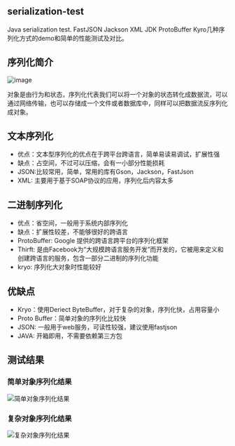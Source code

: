 ## serialization-test
Java serialization test. FastJSON Jackson XML JDK ProtoBuffer Kyro几种序列化方式的demo和简单的性能测试及对比。

## 序列化简介
![image](https://cloud.githubusercontent.com/assets/7654175/23894440/169d21e8-08dd-11e7-964a-aeffd5bb7211.png)

对象是由行为和状态，序列化代表我们可以将一个对象的状态转化成数据流，可以通过网络传输，也可以存储成一个文件或者数据库中，同样可以把数据流反序列化成对象。

## 文本序列化
- 优点：文本型序列化的优点在于跨平台跨语言，简单易读易调试，扩展性强
- 缺点：占空间，不过可以压缩，会有一小部分性能损耗
- JSON:比较常用，简单，常用的库有Gson，Jackson，FastJson
- XML: 主要用于基于SOAP协议的应用，序列化后内容太多

## 二进制序列化
- 优点：省空间，一般用于系统内部序列化
- 缺点：扩展性较差，不能够很好的跨语言
- ProtoBuffer: Google	提供的跨语言跨平台的序列化框架
- Thirft:	是由Facebook为“大规模跨语言服务开发”而开发的，它被用来定义和创建跨语言的服务，包含一部分二进制的序列化功能
- kryo: 序列化大对象时性能较好

## 优缺点
- Kryo：使用Deriect ByteBuffer，对于复杂的对象，序列化快，占用容量小
- Proto Buffer：简单对象的序列化比较快
- JSON: 一般用于web服务，可读性较强，建议使用fastjson
- JAVA:	开箱即用，不需要依赖第三方包

## 测试结果
### 简单对象序列化结果
![简单对象序列化结果](https://cloud.githubusercontent.com/assets/7654175/23894248/5065f7fc-08dc-11e7-95ce-9e5bcfdeac43.png)
### 复杂对象序列化结果
![复杂对象序列化结果](https://cloud.githubusercontent.com/assets/7654175/23894258/5fbfd970-08dc-11e7-8f5a-707f308e5d1f.png)


